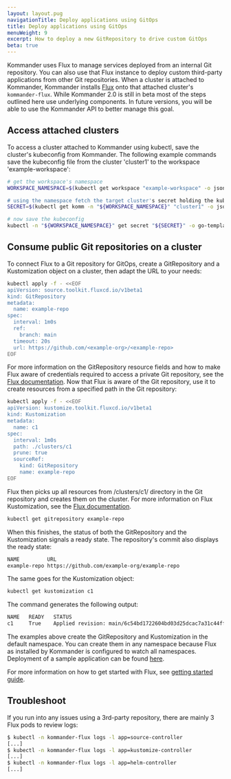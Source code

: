 ```yaml
---
layout: layout.pug
navigationTitle: Deploy applications using GitOps
title: Deploy applications using GitOps
menuWeight: 9
excerpt: How to deploy a new GitRepository to drive custom GitOps
beta: true
---
```


Kommander uses Flux to manage services deployed from an internal Git repository. You can also use that Flux instance to deploy custom third-party applications from other Git repositories. When a cluster is attached to Kommander, Kommander installs [Flux][flux_website] onto that attached cluster's `kommander-flux`. While Kommander 2.0 is still in beta most of the steps outlined here use underlying components. In future versions, you will be able to use the Kommander API to better manage this goal.

## Access attached clusters

To access a cluster attached to Kommander using kubectl, save the cluster's kubeconfig from Kommander. The following example commands save the kubeconfig file from the cluster 'cluster1' to the workspace 'example-workspace':

```sh
# get the workspace's namespace
WORKSPACE_NAMESPACE=$(kubectl get workspace "example-workspace" -o jsonpath='{.status.namespaceRef.name})

# using the namespace fetch the target cluster's secret holding the kubeconfig
SECRET=$(kubectl get komm -n "${WORKSPACE_NAMESPACE}" "cluster1" -o jsonpath='{.spec.kubeconfigRef.name}')

# now save the kubeconfig
kubectl -n "${WORKSPACE_NAMESPACE}" get secret "${SECRET}" -o go-template='{{.data.kubeconfig | base64decode}}' > cluster1-kubeconfig
```

## Consume public Git repositories on a cluster

To connect Flux to a Git repository for GitOps, create a GitRepository and a Kustomization object on a cluster, then adapt the URL to your needs:

```sh
kubectl apply -f - <<EOF
apiVersion: source.toolkit.fluxcd.io/v1beta1
kind: GitRepository
metadata:
  name: example-repo
spec:
  interval: 1m0s
  ref:
    branch: main
  timeout: 20s
  url: https://github.com/<example-org>/<example-repo>
EOF
```

For more information on the GitRepository resource fields and how to make Flux aware of credentials required to access a private Git repository, see the [Flux documentation][flux_gitrepo]. Now that Flux is aware of the Git repository, use it to create resources from a specified path in the Git repository:

```sh
kubectl apply -f - <<EOF
apiVersion: kustomize.toolkit.fluxcd.io/v1beta1
kind: Kustomization
metadata:
  name: c1
spec:
  interval: 1m0s
  path: ./clusters/c1
  prune: true
  sourceRef:
    kind: GitRepository
    name: example-repo
EOF
```

Flux then picks up all resources from /clusters/c1/ directory in the Git repository and creates them on the cluster. For more information on Flux Kustomization, see the [Flux documentation][flux_kustomization].

```sh
kubectl get gitrepository example-repo
```

When this finishes, the status of both the GitRepository and the Kustomization signals a ready state. The repository's commit also displays the ready state:

```sh
NAME         URL                                                        READY   STATUS                                                              AGE
example-repo https://github.com/example-org/example-repo                True    Fetched revision: master/6c54bd1722604bd03d25dcac7a31c44ff4e03c6a   11m
```

The same goes for the Kustomization object:

```sh
kubectl get kustomization c1
```

The command generates the following output:

```sh
NAME   READY   STATUS                                                            AGE
c1     True    Applied revision: main/6c54bd1722604bd03d25dcac7a31c44ff4e03c6a   8s
```

The examples above create the GitRepository and Kustomization in the default namespace. You can create them in any namespace because Flux as installed by Kommander is configured to watch all namespaces.  Deployment of a sample application can be found [here][podinfo_app_deployment].

For more information on how to get started with Flux, see [getting started guide][flux_get_started].

## Troubleshoot

If you run into any issues using a 3rd-party repository, there are mainly 3 Flux pods to review logs:

```sh
$ kubectl -n kommander-flux logs -l app=source-controller
[...]
$ kubectl -n kommander-flux logs -l app=kustomize-controller
[...]
$ kubectl -n kommander-flux logs -l app=helm-controller
[...]
```

[flux_website]: https://fluxcd.io
[flux_gitrepo]: https://fluxcd.io/docs/components/source/gitrepositories/
[flux_kustomization]: https://fluxcd.io/docs/components/kustomize/kustomization/
[flux_docs]: https://fluxcd.io/docs
[flux_get_started]: https://fluxcd.io/docs/get-started/
[podinfo_app_deployment]: https://github.com/fluxcd/flux-get-started/blob/master/workloads/podinfo-dep.yaml
